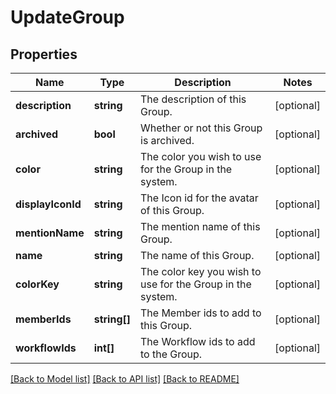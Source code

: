 # UpdateGroup

## Properties
Name | Type | Description | Notes
------------ | ------------- | ------------- | -------------
**description** | **string** | The description of this Group. | [optional] 
**archived** | **bool** | Whether or not this Group is archived. | [optional] 
**color** | **string** | The color you wish to use for the Group in the system. | [optional] 
**displayIconId** | **string** | The Icon id for the avatar of this Group. | [optional] 
**mentionName** | **string** | The mention name of this Group. | [optional] 
**name** | **string** | The name of this Group. | [optional] 
**colorKey** | **string** | The color key you wish to use for the Group in the system. | [optional] 
**memberIds** | **string[]** | The Member ids to add to this Group. | [optional] 
**workflowIds** | **int[]** | The Workflow ids to add to the Group. | [optional] 

[[Back to Model list]](../../README.md#documentation-for-models) [[Back to API list]](../../README.md#documentation-for-api-endpoints) [[Back to README]](../../README.md)

